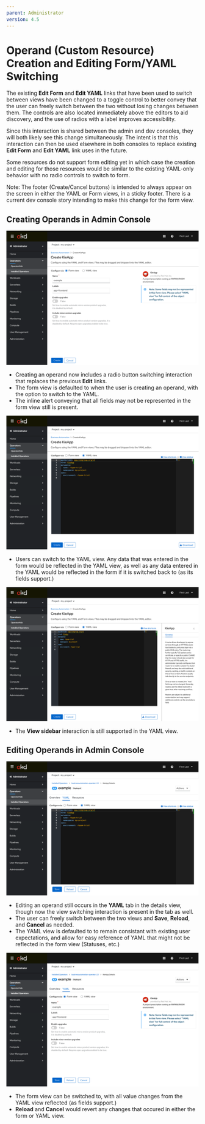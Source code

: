 ```yaml
---
parent: Administrator
version: 4.5
---
```


# Operand (Custom Resource) Creation and Editing Form/YAML Switching

The existing **Edit Form** and **Edit YAML** links that have been used to switch between views have been changed to a toggle control to better convey that the user can freely switch between the two without losing changes between them. The controls are also located immediately above the editors to aid discovery, and the use of radios with a label improves accessibility.

Since this interaction is shared between the admin and dev consoles, they will both likely see this change simultaneously. The intent is that this interaction can then be used elsewhere in both consoles to replace existing **Edit Form** and **Edit YAML** link uses in the future.

Some resources do not support form editing yet in which case the creation and editing for those resources would be similar to the existing YAML-only behavior with no radio controls to switch to form.

Note: The footer (Create/Cancel buttons) is intended to always appear on the screen in either the YAML or Form views, in a sticky footer. There is a current dev console story intending to make this change for the form view.

## Creating Operands in Admin Console

![Operand create form](img/1-1-createOperand-form.png)
- Creating an operand now includes a radio button switching interaction that replaces the previous **Edit** links.
- The form view is defaulted to when the user is creating an operand, with the option to switch to the YAML.
- The inline alert conveying that all fields may not be represented in the form view still is present.

![Operand create YAML](img/1-2-createOperand-yaml.png)
- Users can switch to the YAML view. Any data that was entered in the form would be reflected in the YAML view, as well as any data entered in the YAML would be reflected in the form if it is switched back to (as its fields support.)

![Operand create YAML sidebar](img/1-3-createOperand-yaml-sidebar.png)
- The **View sidebar** interaction is still supported in the YAML view.

## Editing Operands in Admin Console

![Operand edit YAML](img/2-2-editOperand-yaml.png)
- Editing an operand still occurs in the **YAML** tab in the details view, though now the view switching interaction is present in the tab as well.
- The user can freely switch between the two views and **Save**, **Reload**, and **Cancel** as needed.
- The YAML view is defaulted to to remain consistant with existing user expectations, and allow for easy reference of YAML that might not be reflected in the form view (Statuses, etc.)

![Operand edit form](img/2-1-editOperand-form.png)
- The form view can be switched to, with all value changes from the YAML view reflected (as fields support.)
- **Reload** and **Cancel** would revert any changes that occured in either the form or YAML view.
